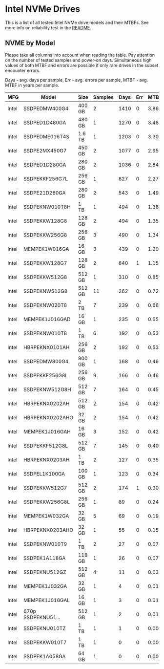 Intel NVMe Drives
=================

This is a list of all tested Intel NVMe drive models and their MTBFs. See more
info on reliability test in the [README](https://github.com/bsdhw/SMART).

NVME by Model
------------

Please take all columns into account when reading the table. Pay attention on the
number of tested samples and power-on days. Simultaneous high values of both MTBF
and errors are possible if only rare drives in the subset encounter errors.

Days - avg. days per sample,
Err  - avg. errors per sample,
MTBF - avg. MTBF in years per sample.

| MFG       | Model              | Size   | Samples | Days  | Err   | MTBF |
|-----------|--------------------|--------|---------|-------|-------|------|
| Intel     | SSDPEDMW400G4      | 400 GB | 2       | 1410  | 0     | 3.86   |
| Intel     | SSDPED1D480GA      | 480 GB | 1       | 1270  | 0     | 3.48   |
| Intel     | SSDPEDME016T4S     | 1.6 TB | 1       | 1203  | 0     | 3.30   |
| Intel     | SSDPE2MX450G7      | 450 GB | 2       | 1077  | 0     | 2.95   |
| Intel     | SSDPED1D280GA      | 280 GB | 2       | 1036  | 0     | 2.84   |
| Intel     | SSDPEKKF256G7L     | 256 GB | 1       | 827   | 0     | 2.27   |
| Intel     | SSDPE21D280GA      | 280 GB | 2       | 543   | 0     | 1.49   |
| Intel     | SSDPEKNW010T8H     | 1 TB   | 1       | 494   | 0     | 1.36   |
| Intel     | SSDPEKKW128G8      | 128 GB | 2       | 494   | 0     | 1.35   |
| Intel     | SSDPEKKW256G8      | 256 GB | 3       | 490   | 0     | 1.34   |
| Intel     | MEMPEK1W016GA      | 16 GB  | 3       | 439   | 0     | 1.20   |
| Intel     | SSDPEKKW128G7      | 128 GB | 2       | 840   | 1     | 1.15   |
| Intel     | SSDPEKKW512G8      | 512 GB | 1       | 310   | 0     | 0.85   |
| Intel     | SSDPEKNW512G8      | 512 GB | 11      | 262   | 0     | 0.72   |
| Intel     | SSDPEKNW020T8      | 2 TB   | 7       | 239   | 0     | 0.66   |
| Intel     | MEMPEK1J016GAD     | 16 GB  | 1       | 235   | 0     | 0.65   |
| Intel     | SSDPEKNW010T8      | 1 TB   | 6       | 192   | 0     | 0.53   |
| Intel     | HBRPEKNX0101AH     | 256 GB | 2       | 192   | 0     | 0.53   |
| Intel     | SSDPEDMW800G4      | 800 GB | 1       | 168   | 0     | 0.46   |
| Intel     | SSDPEKKF256G8L     | 256 GB | 9       | 166   | 0     | 0.46   |
| Intel     | SSDPEKNW512G8H     | 512 GB | 7       | 164   | 0     | 0.45   |
| Intel     | HBRPEKNX0202AH     | 512 GB | 2       | 154   | 0     | 0.42   |
| Intel     | HBRPEKNX0202AHO    | 32 GB  | 2       | 154   | 0     | 0.42   |
| Intel     | MEMPEK1J016GAH     | 16 GB  | 3       | 152   | 0     | 0.42   |
| Intel     | SSDPEKKF512G8L     | 512 GB | 7       | 145   | 0     | 0.40   |
| Intel     | HBRPEKNX0203AH     | 1 TB   | 2       | 127   | 0     | 0.35   |
| Intel     | SSDPEL1K100GA      | 100 GB | 1       | 123   | 0     | 0.34   |
| Intel     | SSDPEKKW512G7      | 512 GB | 2       | 174   | 1     | 0.30   |
| Intel     | SSDPEKKW256G8L     | 256 GB | 1       | 89    | 0     | 0.24   |
| Intel     | MEMPEK1W032GA      | 32 GB  | 5       | 69    | 0     | 0.19   |
| Intel     | HBRPEKNX0203AHO    | 32 GB  | 1       | 55    | 0     | 0.15   |
| Intel     | SSDPEKNW010T9      | 1 TB   | 2       | 27    | 0     | 0.07   |
| Intel     | SSDPEK1A118GA      | 118 GB | 1       | 26    | 0     | 0.07   |
| Intel     | SSDPEKNU512GZ      | 512 GB | 4       | 11    | 0     | 0.03   |
| Intel     | MEMPEK1J032GA      | 32 GB  | 1       | 4     | 0     | 0.01   |
| Intel     | MEMPEK1J016GAL     | 16 GB  | 1       | 3     | 0     | 0.01   |
| Intel     | 670p SSDPEKNU51... | 512 GB | 1       | 2     | 0     | 0.01   |
| Intel     | SSDPEKNU010TZ      | 1 TB   | 1       | 1     | 0     | 0.00   |
| Intel     | SSDPEKKW010T7      | 1 TB   | 1       | 0     | 0     | 0.00   |
| Intel     | SSDPEK1A058GA      | 64 GB  | 1       | 0     | 0     | 0.00   |

